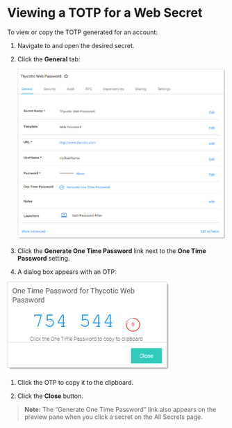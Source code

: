[title]: # (Viewing a TOTP for a Web Secret)
[tags]: # (Authentication, Credentials, TOTP)
[priority]: #

# Viewing a TOTP for a Web Secret

To view or copy the TOTP generated for an account:

1. Navigate to and open the desired secret.

1. Click the **General** tab:

   ![image-20191114095210641](images/image-20191114095210641.png)

1. Click the **Generate One Time Password** link next to the **One Time Password** setting.

1. A dialog box appears with an OTP:

![image-20191114095353491](images/image-20191114095353491.png)

1. Click the OTP to copy it to the clipboard.

1. Click the **Close** button.

> **Note:**  The “Generate One Time Password” link also appears on the preview pane when you click a secret on the All Secrets page.

